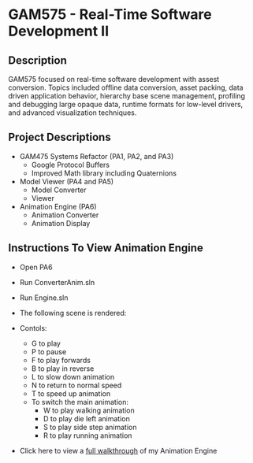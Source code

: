 # GAM575 - Real-Time Software Development II
## Description
GAM575 focused on real-time software development with assest conversion. Topics included offline data conversion, asset packing, data driven application behavior, hierarchy base scene management, profiling and debugging large opaque data, runtime formats for low-level drivers, and advanced visualization techniques.

## Project Descriptions
* GAM475 Systems Refactor (PA1, PA2, and PA3)
  * Google Protocol Buffers
  * Improved Math library including Quaternions 
* Model Viewer (PA4 and PA5)
  * Model Converter
  * Viewer 
* Animation Engine (PA6)
  * Animation Converter
  * Animation Display

## Instructions To View Animation Engine
* Open PA6
* Run ConverterAnim.sln
* Run Engine.sln
* The following scene is rendered:
  
* Contols:
  * G to play
  * P to pause
  * F to play forwards
  * B to play in reverse
  * L to slow down animation
  * N to return to normal speed
  * T to speed up animation
  * To switch the main animation:
    * W to play walking animation
    * D to play die left animation
    * S to play side step animation
    * R to play running animation

* Click here to view a [full walkthrough](https://youtu.be/VfEmdJL82Gg) of my Animation Engine
